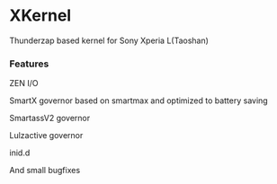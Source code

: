 # XKernel
Thunderzap based kernel for Sony Xperia L(Taoshan)

### Features
ZEN I/O

SmartX governor based on smartmax and optimized to battery saving

SmartassV2 governor

Lulzactive governor

inid.d

And small bugfixes
